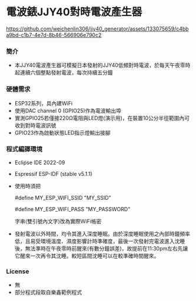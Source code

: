 # 電波錶JJY40對時電波產生器

https://github.com/weichenlin306/jjy40_generator/assets/133075659/c4bba9bd-c1b7-4e7d-8b46-566906e790c2

### 簡介
- 本JJY40電波產生器可模擬日本發射的JJY40低頻對時電波，於每天午夜零時起連續六個整點發射電波，每次持續五分鐘

### 硬體需求
- ESP32系列，具內建WiFi
- 使用DAC channel 0 (GPIO25)作為電波輸出埠
- 實測GPIO25若僅接220Ω電阻與LED燈(演示用)，在裝置10公分半徑範圍內可收到對時電波訊號
- GPIO23作為啟動狀態LED指示燈輸出接腳

### 程式編譯環境
- Eclipse IDE 2022-09
- Espressif ESP-IDF (stable v5.1.1)
- 使用時須把

    #define MY_ESP_WIFI_SSID "MY_SSID"

    #define MY_ESP_WIFI_PASS "MY_PASSWORD"

  字串(雙引號內文字)改為實際WiFi帳密
- 發射電波以外時間，均令其進入深度睡眠。由於深度睡眠使用之內部時鐘頻率低，且易受環境溫度、濕度影響計時準確度，最後一次發射完電波進入沈睡後，無法準時在午夜零時前醒來(有數分鐘誤差)，故提前在11:30pm左右先讓它醒來一次再令其沈睡。較短區間沈睡可以在較準確時間醒來。

### License
- 無
- 部分程式段取自樂鑫範例程式
